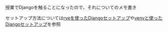 授業でDjangoを触ることになったので、それについてのメモ書き

セットアップ方法については[ryeを使ったDjangoセットアップ](../Tips/ryeを使ったDjangoセットアップ.md)や[venvと使ったDjangoセットアップ](../Tips/venvと使ったDjangoセットアップ.md)を参照